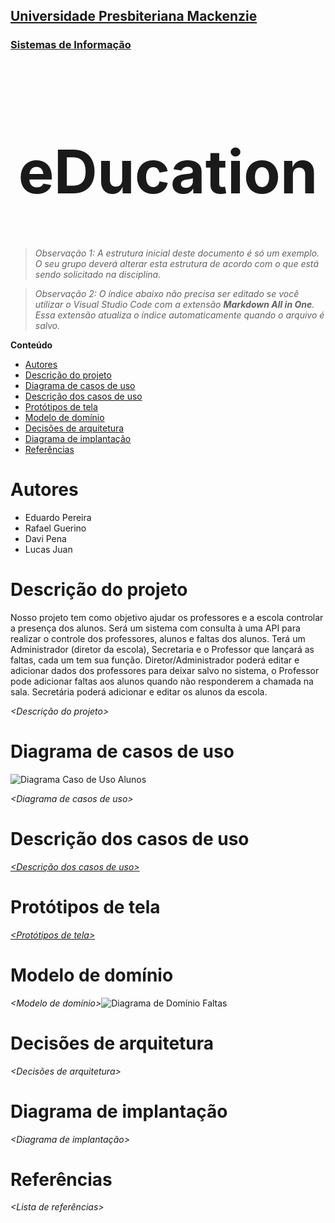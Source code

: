 <h2><a href= "https://www.mackenzie.br">Universidade Presbiteriana Mackenzie</a></h2>
<h3><a href= "https://www.mackenzie.br/graduacao/sao-paulo-higienopolis/sistemas-de-informacao">Sistemas de Informação</a></h3>


<font size="+12"><center>
# eDucation
</center></font>

>*Observação 1: A estrutura inicial deste documento é só um exemplo. O seu grupo deverá alterar esta estrutura de acordo com o que está sendo solicitado na disciplina.*

>*Observação 2: O índice abaixo não precisa ser editado se você utilizar o Visual Studio Code com a extensão **Markdown All in One**. Essa extensão atualiza o índice automaticamente quando o arquivo é salvo.*

**Conteúdo**

- [Autores](#autores)
- [Descrição do projeto](#descrição-do-projeto)
- [Diagrama de casos de uso](#diagrama-de-casos-de-uso)
- [Descrição dos casos de uso](#descrição-dos-casos-de-uso)
- [Protótipos de tela](#protótipos-de-tela)
- [Modelo de domínio](#modelo-de-domínio)
- [Decisões de arquitetura](#decisões-de-arquitetura)
- [Diagrama de implantação](#diagrama-de-implantação)
- [Referências](#referências)


# Autores

* Eduardo Pereira
* Rafael Guerino
* Davi Pena
* Lucas Juan



# Descrição do projeto

Nosso projeto tem como objetivo ajudar os professores e a escola controlar a presença dos alunos.
Será um sistema com consulta à uma API para realizar o controle dos professores, alunos e faltas dos alunos.
Terá um Administrador (diretor da escola), Secretaria e o Professor que lançará as faltas, cada um tem sua função.
Diretor/Administrador poderá editar e adicionar dados dos professores para deixar salvo no sistema, o Professor pode adicionar faltas aos alunos quando não responderem a chamada na sala.
Secretária poderá adicionar e editar os alunos da escola.

*&lt;Descrição do projeto&gt;*

# Diagrama de casos de uso

![Diagrama Caso de Uso Alunos](https://user-images.githubusercontent.com/89796982/219969154-9487c712-6789-423f-92cf-eb383adcff0f.png)

*&lt;Diagrama de casos de uso&gt;*

# Descrição dos casos de uso

[*&lt;Descrição dos casos de uso&gt;*
](https://github.com/codeByEdu/ppads-2023s1/blob/da0588514578657bbea2bd94711a7e81187b00a9/docs/Especificac%CC%A7a%CC%83o%20de%20Caso%20de%20Uso%20--%20Alunos.xlsx)

# Protótipos de tela

[*&lt;Protótipos de tela&gt;*](https://github.com/codeByEdu/ppads-2023s1/blob/778ce002d94980ecf4992b470ad5ea0cc4824a4f/docs/PDF%20-%20Proto%CC%81tipo%20de%20telas.pdf)

# Modelo de domínio

*&lt;Modelo de domínio&gt;*![Diagrama de Domínio Faltas](https://user-images.githubusercontent.com/64917167/221467682-c7976422-31d6-4afa-a775-c90ca2d2919b.jpg)


# Decisões de arquitetura

*&lt;Decisões de arquitetura&gt;*

# Diagrama de implantação

*&lt;Diagrama de implantação&gt;*

# Referências

*&lt;Lista de referências&gt;*
